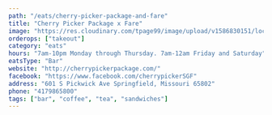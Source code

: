 ```yaml
---
path: "/eats/cherry-picker-package-and-fare"
title: "Cherry Picker Package x Fare"
image: "https://res.cloudinary.com/tpage99/image/upload/v1586830151/local417eats/local417eatslogo.png"
orderops: ["takeout"]
category: "eats"
hours: "7am-10pm Monday through Thursday. 7am-12am Friday and Saturday"
eatsType: "Bar"
website: "http://cherrypickerpackage.com/"
facebook: "https://www.facebook.com/cherrypickerSGF"
address: "601 S Pickwick Ave Springfield, Missouri 65802"
phone: "4179865800"
tags: ["bar", "coffee", "tea", "sandwiches"]
---
```

